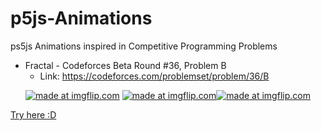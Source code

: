 # p5js-Animations
ps5js Animations inspired in Competitive Programming Problems

* Fractal - Codeforces Beta Round #36, Problem B
  * Link: https://codeforces.com/problemset/problem/36/B

<p align="center">
<a href="https://imgflip.com/gif/3hxtm6"><img src="https://i.imgflip.com/3hxtm6.gif" title="made at imgflip.com"/></a> <a href="https://imgflip.com/gif/3hxuls"><img src="https://i.imgflip.com/3hxuls.gif" title="made at imgflip.com"/></a><a href="https://imgflip.com/gif/3hxusu"><img src="https://i.imgflip.com/3hxusu.gif" title="made at imgflip.com"/></a>
</p>  

[Try here :D](https://editor.p5js.org/lafifi/present/ND89OZzdJ)
